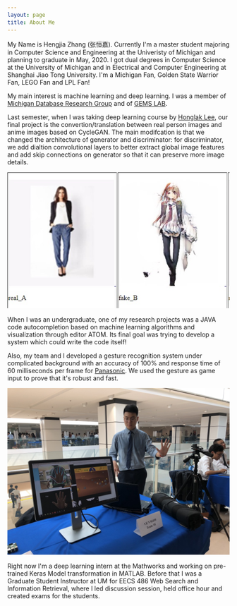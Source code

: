 ```yaml
---
layout: page
title: About Me
---
```


My Name is Hengjia Zhang (张恒嘉). Currently I'm a master student majoring in Computer Science and Engineering at the Univeristy of Michigan and planning to graduate in May, 2020. I got dual degrees in Computer Science at the University of Michigan and in Electrical and Computer Engineering at Shanghai Jiao Tong University. I'm a Michigan Fan, Golden State Warrior Fan, LEGO Fan and LPL Fan!

My main interest is machine learning and deep learning. I was a member of [Michigan Database Research Group](<http://dbgroup.eecs.umich.edu/index.html>) and of [GEMS LAB](<http://web.eecs.umich.edu/~dkoutra/group/index.html>). 

Last semester, when I was taking deep learning course by [Honglak Lee](<https://web.eecs.umich.edu/~honglak/>), our final project is the convertion/translation between real person images and anime images based on CycleGAN. The main modifcation is that we changed the architecture of generator and discriminator: for discriminator, we add dialtion convolutional layers to better extract global image features and add skip connections on generator so that it can preserve more image details.

![Example of ARTGAN](../images/ARTGAN/ARTGAN_example.jpg)

When I was an undergraduate, one of my research projects was a JAVA code autocompletion based on machine learning algorithms and visualization through editor ATOM.  Its final goal was trying to develop a system which could write the code itself! 

Also, my team and I developed a gesture recognition system under complicated background with an accuracy of 100% and response time of 60 milliseconds per frame for [Panasonic](<https://na.panasonic.com/us/>). We used the gesture as game input to prove that it's robust and fast.

![Demo of Gesture Recogition System](../images/gesture_recognition/demo.jpg)

Right now I'm a deep learning intern at the Mathworks and working on pre-trained Keras Model transformation in MATLAB. Before that I was a Graduate Student Instructor at UM for EECS 486 Web Search and Information Retrieval, where I led discussion session, held office hour and created exams for the students.

<!-- I was born in Jilin City and came to Shanghai when I was a little boy. I spent 6 years in Shanghai Experiment School for both junior High School and High School. -->

<!-- Hey there! This page is included as an example. Feel free to customize it for -->
<!-- your own use. -->
<!--  -->
<!-- Follow [instructions](<http://www.texts.io/support/0017/>) to publish your blog -->
<!-- on GitHub Pages. -->
